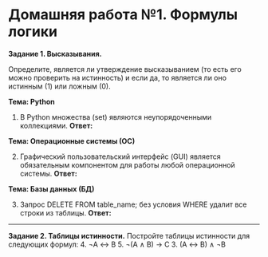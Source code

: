 # Домашняя работа №1. Формулы логики

**Задание 1. Высказывания.**

Определите, является ли утверждение высказыванием (то есть его можно проверить на истинность) и если да, то является ли оно истинным (1) или ложным (0).

**Тема: Python**

1. В Python множества (set) являются неупорядоченными коллекциями.
**Ответ:** 

**Тема: Операционные системы (ОС)**

2. Графический пользовательский интерфейс (GUI) является обязательным компонентом для работы любой операционной системы.
**Ответ:** 

**Тема: Базы данных (БД)**

3. Запрос DELETE FROM table_name; без условия WHERE удалит все строки из таблицы.
**Ответ:** 

---

**Задание 2. Таблицы истинности.**
Постройте таблицы истинности для следующих формул:
4.  ¬A ↔ B
5.  ¬(A ∧ B) → C
3.  (A ↔ B) ∧ ¬B